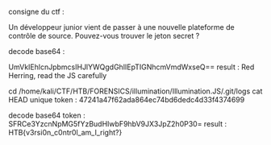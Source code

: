 consigne du ctf :

Un développeur junior vient de passer à une nouvelle plateforme de contrôle de source. Pouvez-vous trouver le jeton secret ? 

decode base64 :

UmVkIEhlcnJpbmcsIHJlYWQgdGhlIEpTIGNhcmVmdWxseQ==
result : Red Herring, read the JS carefully

cd /home/kali/CTF/HTB/FORENSICS/illumination/Illumination.JS/.git/logs
cat HEAD
unique token : 47241a47f62ada864ec74bd6dedc4d33f4374699

decode base64 token :
SFRCe3YzcnNpMG5fYzBudHIwbF9hbV9JX3JpZ2h0P30=
result : HTB{v3rsi0n_c0ntr0l_am_I_right?}